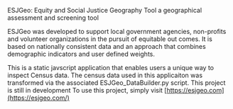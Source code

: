 
ESJGeo: Equity and Social Justice Geography Tool
a geographical assessment and screening tool

ESJGeo was developed to support local government agencies, non-profits and volunteer organizations in the pursuit of equitable out comes.  It is based on nationally consistent data and an approach that combines demographic indicators and user defined weights.

This is a static javscript application that enables users a unique way to inspect Census data. The census data used in this applicaiton was transformed via the associated ESJGeo_DataBuilder.py script.
This project is still in development
To use this project, simply visit [https://esjgeo.com](https://esjgeo.com/)
